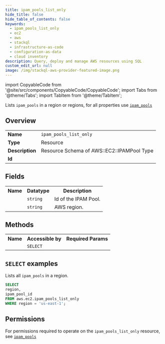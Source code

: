 ```yaml
---
title: ipam_pools_list_only
hide_title: false
hide_table_of_contents: false
keywords:
  - ipam_pools_list_only
  - ec2
  - aws
  - stackql
  - infrastructure-as-code
  - configuration-as-data
  - cloud inventory
description: Query, deploy and manage AWS resources using SQL
custom_edit_url: null
image: /img/stackql-aws-provider-featured-image.png
---
```


import CopyableCode from '@site/src/components/CopyableCode/CopyableCode';
import Tabs from '@theme/Tabs';
import TabItem from '@theme/TabItem';

Lists <code>ipam_pools</code> in a region or regions, for all properties use <a href="/services/serviceName/ipam_pools/"><code>ipam_pools</code></a>

## Overview
<table>
<tbody>
<tr><td><b>Name</b></td><td><code>ipam_pools_list_only</code></td></tr>
<tr><td><b>Type</b></td><td>Resource</td></tr>
<tr><td><b>Description</b></td><td>Resource Schema of AWS::EC2::IPAMPool Type</td></tr>
<tr><td><b>Id</b></td><td><CopyableCode code="aws.ec2.ipam_pools_list_only" /></td></tr>
</tbody>
</table>

## Fields
<table>
<tbody>
<tr><th>Name</th><th>Datatype</th><th>Description</th></tr><tr><td><CopyableCode code="ipam_pool_id" /></td><td><code>string</code></td><td>Id of the IPAM Pool.</td></tr>
<tr><td><CopyableCode code="region" /></td><td><code>string</code></td><td>AWS region.</td></tr>
</tbody>
</table>

## Methods

<table>
<tbody>
  <tr>
    <th>Name</th>
    <th>Accessible by</th>
    <th>Required Params</th>
  </tr>
  <tr>
    <td><CopyableCode code="list_resources" /></td>
    <td><code>SELECT</code></td>
    <td><CopyableCode code="region" /></td>
  </tr>
</tbody>
</table>

## `SELECT` examples
Lists all <code>ipam_pools</code> in a region.
```sql
SELECT
region,
ipam_pool_id
FROM aws.ec2.ipam_pools_list_only
WHERE region = 'us-east-1';
```


## Permissions

For permissions required to operate on the <code>ipam_pools_list_only</code> resource, see <a href="/services/ec2/ipam_pools/#permissions"><code>ipam_pools</code></a>

